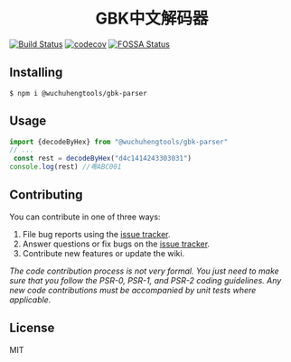 <h1 align="center"> GBK中文解码器</h1>

[![Build Status](https://travis-ci.org/wuchuhengtools/gbk-parser.svg?branch=master)](https://travis-ci.org/wuchuhengtools/gbk-parser)
[![codecov](https://codecov.io/gh/wuchuhengtools/gbk-parser/branch/master/graph/badge.svg?token=R4VV625A4V)](https://codecov.io/gh/wuchuhengtools/gbk-parser)
[![FOSSA Status](https://app.fossa.com/api/projects/git%2Bgithub.com%2Fwuchuhengtools%2Fgbk-parser.svg?type=shield)](https://app.fossa.com/projects/git%2Bgithub.com%2Fwuchuhengtools%2Fgbk-parser?ref=badge_shield)

## Installing

```shell
$ npm i @wuchuhengtools/gbk-parser

```

## Usage

``` typescript
import {decodeByHex} from "@wuchuhengtools/gbk-parser"
// ...
 const rest = decodeByHex("d4c1414243303031")
console.log(rest) //粤ABC001


```
## Contributing

You can contribute in one of three ways:

1. File bug reports using the [issue tracker](https://github.com/wuchuhengtools/gbk-parser/issues).
2. Answer questions or fix bugs on the [issue tracker](https://github.com/wuchuhengtools/gbk-parser/issues).
3. Contribute new features or update the wiki.

_The code contribution process is not very formal. You just need to make sure that you follow the PSR-0, PSR-1, and PSR-2 coding guidelines. Any new code contributions must be accompanied by unit tests where applicable._

## License

MIT
